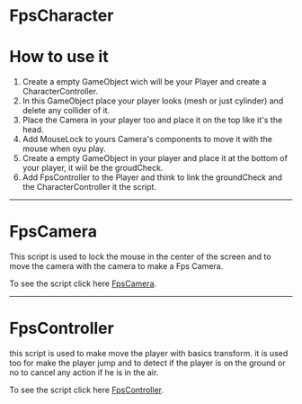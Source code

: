 # FpsCharacter


# How to use it

1. Create a empty GameObject wich will be your Player and create a CharacterController.
2. In this GameObject place your player looks (mesh or just cylinder) and delete any collider of it.
3. Place the Camera in your player too and place it on the top like it's the head.
4. Add MouseLock to yours Camera's components to move it with the mouse when oyu play.
5. Create a empty GameObject in your player and place it at the bottom of your player, it wiil be the groudCheck.
6. Add FpsController to the Player and think to link the groundCheck and the CharacterController it the script.

---
# FpsCamera

This script is used to lock the mouse in the center of the screen and to move the camera with the camera to make a Fps Camera.

To see the script click here [FpsCamera](./FpsCamera.cs).

---
# FpsController

this script is used to make move the player with basics transform.
it is used too for make the player jump and to detect if the player is on the ground or no to cancel any action if he is in the air.

To see the script click here [FpsController](./FpsController.cs).